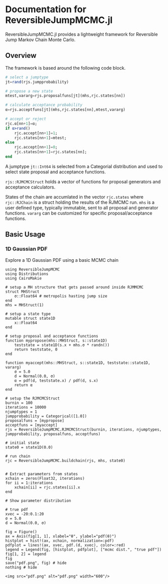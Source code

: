 # Documentation for ReversibleJumpMCMC.jl
ReversibleJumpMCMC.jl provides a lightweight framework for Reversible Jump Markov Chain Monte Carlo.  

## Overview

The framework is based around the following code block. 

```julia
# select a jumptype
jt=rand(rjs.jumpprobability)

# propose a new state
mtest,vararg=rjs.proposalfuns[jt](mhs,rjc.states[nn])     

# calculate acceptance probability
α=rjs.acceptfuns[jt](mhs,rjc.states[nn],mtest,vararg)

# accept or reject
rjc.α[nn+1]=α;
if α>rand()
    rjc.accept[nn+1]=1;
    rjc.states[nn+1]=mtest;
else
    rjc.accept[nn+1]=0;
    rjc.states[nn+1]=rjc.states[nn];
end
```

A jumptype ```jt::Int64``` is selected from a Categorial distribution and used to select state proposal and acceptance functions.  

```rjs::RJMCMCStruct``` holds a vector of functions for proposal generators and acceptance calculators.    

States of the chain are accumlated in the vector ```rjc.states``` where ```rjc::RJChain``` is a struct holding the results of the RJMCMC run.  ```mhs``` is a user defined type, typically immutable, sent to all proposal and generator functions. ```vararg``` can be customized for specific proposal/acceptance functions.

## Basic Usage

### 1D Gaussian PDF
Explore a 1D Gaussian PDF using a basic MCMC chain

```@example
using ReversibleJumpMCMC
using Distributions
using CairoMakie    

# setup a MH structure that gets passed around inside RJMMCMC
struct MHStruct
    σ::Float64 # metropolis hasting jump size
end
mhs = MHStruct(1)

# setup a state type
mutable struct state1D 
    x::Float64
end

# setup proposal and acceptance functions
function mypropose(mhs::MHStruct, s::state1D)
    teststate = state1D(s.x + mhs.σ * randn())
    return teststate, 0
end

function myaccept(mhs::MHStruct, s::state1D, teststate::state1D, vararg)
    σ = 5.0
    d = Normal(0.0, σ)
    α = pdf(d, teststate.x) / pdf(d, s.x)
    return α
end

# setup the RJMCMCStruct
burnin = 100
iterations = 10000
njumptypes = 1 
jumpprobability = Categorical([1.0]) 
proposalfuns = [mypropose] 
acceptfuns = [myaccept] 
rjs = ReversibleJumpMCMC.RJMCMCStruct(burnin, iterations, njumptypes, jumpprobability, proposalfuns, acceptfuns)

# initial state
state0 = state1D(0.0)

# run chain
rjc = ReversibleJumpMCMC.buildchain(rjs, mhs, state0)


# Extract parameters from states
xchain = zeros(Float32, iterations)
for ii = 1:iterations
    xchain[ii] = rjc.states[ii].x
end

# Show parameter distribution

# true pdf
xvec = -20:0.1:20
σ = 5.0
d = Normal(0.0, σ)

fig = Figure()
ax = Axis(fig[1, 1], xlabel="θ", ylabel="pdf(θ)")
histplot = hist!(ax, xchain, normalization=:pdf)
pdfplot = lines!(ax, xvec, pdf.(d, xvec), color=:red)
legend = Legend(fig, [histplot, pdfplot], ["mcmc dist.", "true pdf"])
fig[1, 2] = legend
fig
save("pdf.png", fig) # hide
nothing # hide
```


```@raw html
<img src="pdf.png" alt="pdf.png" width="600"/>
```
